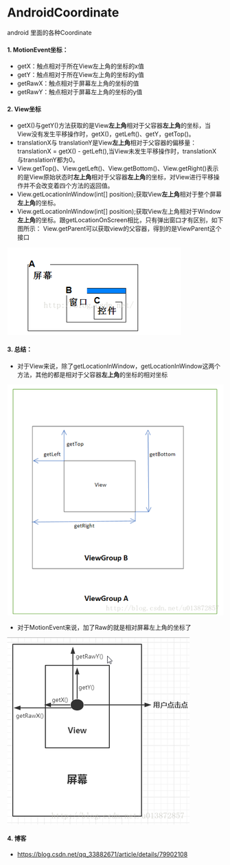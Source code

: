 # AndroidCoordinate
android 里面的各种Coordinate
#### 1. MotionEvent坐标：
- getX：触点相对于所在View左上角的坐标的x值
- getY：触点相对于所在View左上角的坐标的y值
- getRawX：触点相对于屏幕左上角的坐标的值
- getRawY：触点相对于屏幕左上角的坐标的y值
#### 2. View坐标
- getX()与getY()方法获取的是View**左上角**相对于父容器**左上角**的坐标，当View没有发生平移操作时，getX()，getLeft()、getY，getTop()。
- translationX与 translationY是View**左上角**相对于父容器的偏移量：translationX = getX() - getLeft(),当View未发生平移操作时，translationX 与translationY都为0。
- View.getTop()、View.getLeft()、View.getBottom()、View.getRight()表示的是View原始状态时**左上角**相对于父容器**左上角**的坐标，对View进行平移操作并不会改变着四个方法的返回值。
- View.getLocationInWindow(int[] position);获取View**左上角**相对于整个屏幕**左上角**的坐标。
- View.getLocationInWindow(int[] position);获取View左上角相对于Window**左上角**的坐标。跟getLocationOnScreen相比，只有弹出窗口才有区别，如下图所示：
View.getParent可以获取view的父容器，得到的是ViewParent这个接口

![image](https://github.com/wk1995/AndroidCoordinate/blob/master/image/clipboard.png)
#### 3. 总结：
- 对于View来说，除了getLocationInWindow，getLocationInWindow这两个方法，其他的都是相对于父容器**左上角**的坐标的相对坐标

![image](https://github.com/wk1995/AndroidCoordinate/blob/master/image/CoordinateOfView.png)
- 对于MotionEvent来说，加了Raw的就是相对屏幕左上角的坐标了

![image](https://github.com/wk1995/AndroidCoordinate/blob/master/image/CoordinateOfMotionEvent.png)
#### 4. 博客
- https://blog.csdn.net/qq_33882671/article/details/79902108
